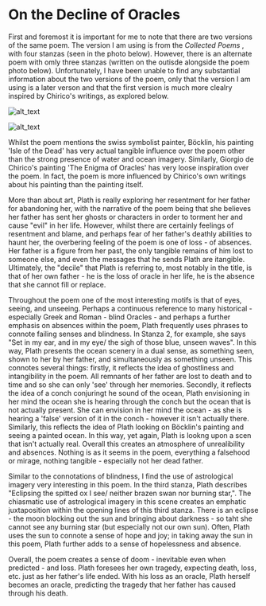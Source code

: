 # On the Decline of Oracles #

First and foremost it is important for me to note that there are two versions of the same poem. The version I am using is from the <i> Collected Poems </i>, with four stanzas (seen in the photo below). However, there is an alternate poem with omly three stanzas (written on the outisde alongside the poem photo below). Unfortunately, I have been unable to find any substantial information about the two versions of the poem, only that the version I am using is a later verson and that the first version is much more clealry inspired by Chirico's writings, as explored below.

![alt_text](declineoforacles.JPG)

![alt_text](declineoforacles2.JPG)


Whilst the poem mentions the swiss symbolist painter, Böcklin, his painting 'Isle of the Dead' has very actual tangible influence over the poem other than the strong presence of water and ocean imagery. Similarly, Giorgio de Chirico's painting 'The Enigma of Oracles' has very loose inspiration over the poem. In fact, the poem is more influenced by Chirico's own writings about his painting than the painting itself.

More than about art, Plath is really exploring her resentment for her father for abandoning her, with the narrative of the poem being that she believes her father has sent her ghosts or characters in order to torment her and cause "evil" in her life. However, whilst there are certainly feelings of resentment and blame, and perhaps fear of her father's deathly abilities to haunt her, the overbering feeling of the poem is one of loss - of absences. Her father is a figure from her past, the only tangible remains of him lost to someone else, and even the messages that he sends Plath are itangible. Ultimately, the "decile" that Plath is referring to, most notably in the title, is that of her own father - he is the loss of oracle in her life, he is the absence that she cannot fill or replace.

Throughout the poem one of the most interesting motifs is that of eyes, seeing, and unseeing. Perhaps a continuous reference to many historical - especially Greek and Roman - blind Oracles - and perhaps a further emphasis on absences within the poem, Plath frequently uses phrases to connote failing senses and blindness. In Stanza 2, for example, she says "Set in my ear, and in my eye/ the sigh of those blue, unseen waves". In this way, Plath presents the ocean scenery in a dual sense, as something seen, shown to her by her father, and simultaneously as something unseen. This connotes several things: firstly, it reflects the idea of ghostliness and intangibility in the poem. All remnants of her father are lost to death and to time and so she can only 'see' through her memories. Secondly, it reflects the idea of a conch conjuringt he sound of the ocean, Plath envisioning in her mind the ocean she is hearing through the conch but the ocean that is not actually present. She can envision in her mind the ocean - as she is hearing a 'false' version of it in the conch - however it isn't actually there. Similarly, this reflects the idea of Plath looking on Böcklin's painting and seeing a painted ocean. In this way, yet again, Plath is lookng upon a scen that isn't actually real. Overall this creates an atmosphere of unrealibility and absences. Nothing is as it seems in the poem, everything a falsehood or mirage, nothing tangible - especially not her dead father.

Similar to the connotations of blindness, I find the use of astrological imagery very interesting in this poem. In the third stanza, Plath describes "Eclipsing the spitted ox I see/ neither brazen swan nor burning star,". The chiasmatic use of astrological imagery in this scene creates an emphatic juxtaposition within the opening lines of this third stanza. There is an eclipse - the moon blocking out the sun and bringing about darkness - so taht she cannot see any burning star (but especially not our own sun). Often, Plath uses the sun to connote a sense of hope and joy; in taking away the sun in this poem, Plath further adds to a sense of hopelessness and absence.

Overall, the poem creates a sense of doom - inevitable even when predicted - and loss. Plath foresees her own tragedy, expecting death, loss, etc. just as her father's life ended. With his loss as an oracle, Plath herself becomes an oracle, predicting the tragedy that her father has caused through his death. 
